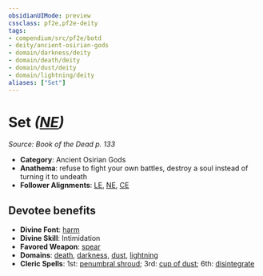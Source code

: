 ```yaml
---
obsidianUIMode: preview
cssclass: pf2e,pf2e-deity
tags:
- compendium/src/pf2e/botd
- deity/ancient-osirian-gods
- domain/darkness/deity
- domain/death/deity
- domain/dust/deity
- domain/lightning/deity
aliases: ["Set"]
---
```

# Set *([NE](rules/traits/ne-b1.md "Neutral Evil Alignment Trait"))*  
*Source: Book of the Dead p. 133*  

- **Category**: Ancient Osirian Gods
- **Anathema**: refuse to fight your own battles, destroy a soul instead of turning it to undeath
- **Follower Alignments**: [LE](rules/traits/le-b1.md "Lawful Evil Alignment Trait"), [NE](rules/traits/ne-b1.md "Neutral Evil Alignment Trait"), [CE](rules/traits/ce-b1.md "Chaotic Evil Alignment Trait")

## Devotee benefits

- **Divine Font**: [harm](compendium/spells/harm.md)
- **Divine Skill**: Intimidation
- **Favored Weapon**: [spear](compendium/equipment/items/spear.md)
- **Domains**: [death](compendium/setting/domains.md#Death), [darkness](compendium/setting/domains.md#Darkness), [dust](compendium/setting/domains.md#Dust), [lightning](compendium/setting/domains.md#Lightning)
- **Cleric Spells**: 1st: [penumbral shroud](compendium/spells/penumbral-shroud-logm.md); 3rd: [cup of dust](compendium/spells/cup-of-dust-logm.md); 6th: [disintegrate](compendium/spells/disintegrate.md)
